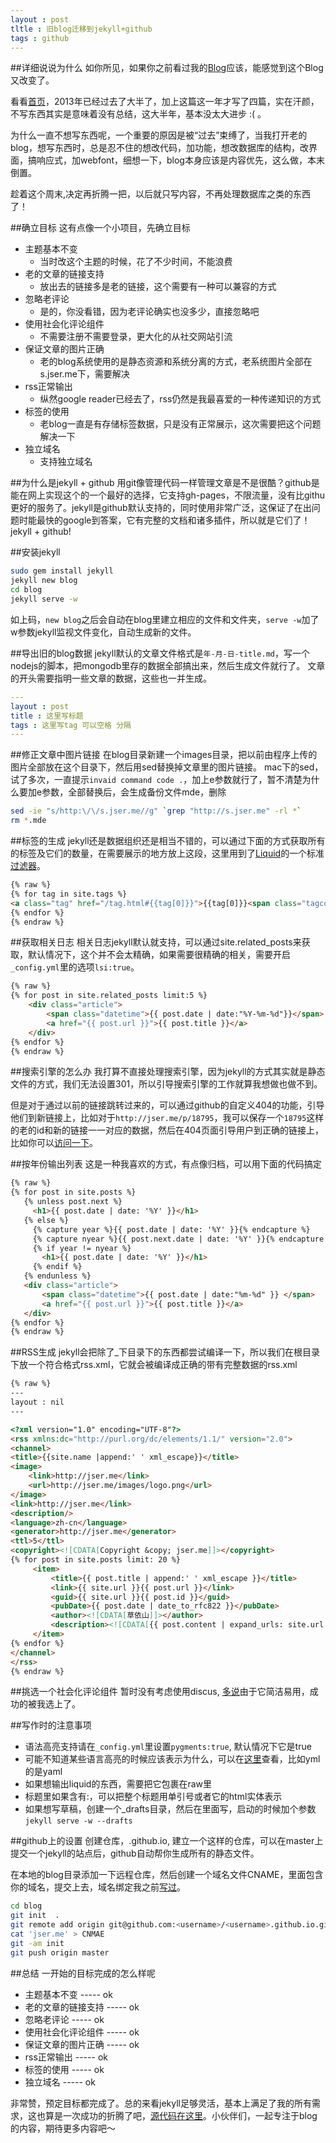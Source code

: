 ```yaml
---
layout : post
tltle : 旧blog迁移到jekyll+github
tags : github 
---
```



##详细说说为什么
如你所见，如果你之前看过我的[Blog](http://jser.me/2012/08/03/%E4%B8%80%E4%B8%AA%E5%85%A8%E6%96%B0%E7%9A%84Blog.html)应该，能感觉到这个Blog又改变了。

看看[首页](http://jser.me)，2013年已经过去了大半了，加上这篇这一年才写了四篇，实在汗颜，不写东西其实是意味着没有总结，这大半年，基本没太大进步 :( 。

为什么一直不想写东西呢，一个重要的原因是被“过去”束缚了，当我打开老的blog，想写东西时，总是忍不住的想改代码，加功能，想改数据库的结构，改界面，搞响应式，加webfont，细想一下，blog本身应该是内容优先，这么做，本末倒置。

趁着这个周末,决定再折腾一把，以后就只写内容，不再处理数据库之类的东西了！

##确立目标
这有点像一个小项目，先确立目标

* 主题基本不变 
    * 当时改这个主题的时候，花了不少时间，不能浪费
* 老的文章的链接支持
    * 放出去的链接多是老的链接，这个需要有一种可以兼容的方式 
* 忽略老评论
    * 是的，你没看错，因为老评论确实也没多少，直接忽略吧
* 使用社会化评论组件 
    * 不需要注册不需要登录，更大化的从社交网站引流
* 保证文章的图片正确 
    * 老的blog系统使用的是静态资源和系统分离的方式，老系统图片全部在s.jser.me下，需要解决
* rss正常输出
    * 纵然google reader已经去了，rss仍然是我最喜爱的一种传递知识的方式
* 标签的使用
    * 老blog一直是有存储标签数据，只是没有正常展示，这次需要把这个问题解决一下
* 独立域名
    * 支持独立域名

##为什么是jekyll + github
用git像管理代码一样管理文章是不是很酷？github是能在网上实现这个的一个最好的选择，它支持gh-pages，不限流量，没有比githu更好的服务了。jekyll是github默认支持的，同时使用非常广泛，这保证了在出问题时能最快的google到答案，它有完整的文档和诸多插件，所以就是它们了！jekyll + github!

##安装jekyll

```bash
sudo gem install jekyll
jekyll new blog
cd blog
jekyll serve -w
```
如上码，`new blog`之后会自动在blog里建立相应的文件和文件夹，`serve -w`加了w参数jekyll监视文件变化，自动生成新的文件。

##导出旧的blog数据
jekyll默认的文章文件格式是`年-月-日-title.md`，写一个nodejs的脚本，把mongodb里存的数据全部搞出来，然后生成文件就行了。
文章的开头需要指明一些文章的数据，这些也一并生成。

```yaml
---
layout : post
title : 这里写标题
tags : 这里写tag 可以空格 分隔
---

```

##修正文章中图片链接
在blog目录新建一个images目录，把以前由程序上传的图片全部放在这个目录下，然后用sed替换掉文章里的图片链接。
mac下的sed，试了多次，一直提示`invaid command code .`，加上e参数就行了，暂不清楚为什么要加e参数，全部替换后，会生成备份文件mde，删除

```bash
sed -ie "s/http:\/\/s.jser.me//g" `grep "http://s.jser.me" -rl *`
rm *.mde
```

##标签的生成
jekyll还是数据组织还是相当不错的，可以通过下面的方式获取所有的标签及它们的数量，在需要展示的地方放上这段，这里用到了[Liquid](https://github.com/Shopify/liquid)的一个标准[过滤器](https://github.com/shopify/liquid/wiki/liquid-for-designers#standard-filters)。

```html
{% raw %}
{% for tag in site.tags %}
<a class="tag" href="/tag.html#{{tag[0]}}">{{tag[0]}}<span class="tagcount">{{tag[1] | size}}</span></a>
{% endfor %}
{% endraw %}
```

##获取相关日志
相关日志jekyll默认就支持，可以通过site.related_posts来获取，默认情况下，这个并不会太精确，如果需要很精确的相关，需要开启`_config.yml`里的选项`lsi:true`。

```html
{% raw %}
{% for post in site.related_posts limit:5 %}
    <div class="article">
        <span class="datetime">{{ post.date | date:"%Y-%m-%d"}}</span>
        <a href="{{ post.url }}">{{ post.title }}</a>
    </div>
{% endfor %}
{% endraw %}
```

##搜索引擎的怎么办
我打算不直接处理搜索引擎，因为jekyll的方式其实就是静态文件的方式，我们无法设置301，所以引导搜索引擎的工作就算我想做也做不到。

但是对于通过以前的链接跳转过来的，可以通过github的自定义404的功能，引导他们到新链接上，比如对于`http://jser.me/p/18795`，我可以保存一个`18795`这样的老的id和新的链接一一对应的数据，然后在404页面引导用户到正确的链接上，比如你可以[访问一下](http://jser.me/p/26d61)。

##按年份输出列表
这是一种我喜欢的方式，有点像归档，可以用下面的代码搞定

```html
{% raw %}
{% for post in site.posts %}
   {% unless post.next %}
     <h1>{{ post.date | date: '%Y' }}</h1>
   {% else %}
     {% capture year %}{{ post.date | date: '%Y' }}{% endcapture %}
     {% capture nyear %}{{ post.next.date | date: '%Y' }}{% endcapture %}
     {% if year != nyear %}
       <h1>{{ post.date | date: '%Y' }}</h1>
     {% endif %}
   {% endunless %}
   <div class="article">
       <span class="datetime">{{ post.date | date:"%m-%d" }} </span>
       <a href="{{ post.url }}">{{ post.title }}</a>
   </div>
{% endfor %}
{% endraw %}
```

##RSS生成
jekyll会把除了_下目录下的东西都尝试编译一下，所以我们在根目录下放一个符合格式rss.xml，它就会被编译成正确的带有完整数据的rss.xml

```html
{% raw %}
---
layout : nil
---

<?xml version="1.0" encoding="UTF-8"?>
<rss xmlns:dc="http://purl.org/dc/elements/1.1/" version="2.0">
<channel>
<title>{{site.name |append:' ' xml_escape}}</title>
<image>
    <link>http://jser.me</link>
    <url>http://jser.me/images/logo.png</url>
</image>
<link>http://jser.me</link>
<description/>
<language>zh-cn</language>
<generator>http://jser.me</generator>
<ttl>5</ttl>
<copyright><![CDATA[Copyright &copy; jser.me]]></copyright>
{% for post in site.posts limit: 20 %}
     <item>
         <title>{{ post.title | append:' ' xml_escape }}</title>
         <link>{{ site.url }}{{ post.url }}</link>
         <guid>{{ site.url }}{{ post.id }}</guid>
         <pubDate>{{ post.date | date_to_rfc822 }}</pubDate>
         <author><![CDATA[草依山]]></author>
         <description><![CDATA[{{ post.content | expand_urls: site.url }}]]></description>
     </item>
{% endfor %}
</channel>
</rss>
{% endraw %}
```

##挑选一个社会化评论组件
暂时没有考虑使用discus, [多说](http://duoshuo.com)由于它简洁易用，成功的被我选上了。

##写作时的注意事项
* 语法高亮支持请在`_config.yml`里设置`pygments:true`, 默认情况下它是true
* 可能不知道某些语言高亮的时候应该表示为什么，可以在[这里](http://pygments.org/demo/)查看，比如yml的是yaml
* 如果想输出liquid的东西，需要把它包裹在raw里
* 标题里如果含有:，可以把整个标题用单引号或者它的html实体表示
* 如果想写草稿，创建一个_drafts目录，然后在里面写，启动的时候加个参数`jekyll serve -w --drafts`


##github上的设置
创建仓库，<username>.github.io, 建立一个这样的仓库，可以在master上提交一个jekyll的站点后，github自动帮你生成所有的静态文件。

在本地的blog目录添加一下远程仓库，然后创建一个域名文件CNAME，里面包含你的域名，提交上去，域名绑定我之前[写过](http://jser.me/2012/11/17/%E8%87%AA%E5%AE%9A%E4%B9%89github-pages%E7%9A%84%E5%9F%9F%E5%90%8D.html)。

```bash
cd blog
git init  .
git remote add origin git@github.com:<username>/<username>.github.io.git
cat 'jser.me' > CNMAE
git -am init
git push origin master
```

##总结
一开始的目标完成的怎么样呢

* 主题基本不变             ----- ok
* 老的文章的链接支持       ----- ok
* 忽略老评论               ----- ok
* 使用社会化评论组件       ----- ok
* 保证文章的图片正确       ----- ok 
* rss正常输出              ----- ok
* 标签的使用               ----- ok
* 独立域名                 ----- ok

非常赞，预定目标都完成了。总的来看jekyll足够灵活，基本上满足了我的所有需求，这也算是一次成功的折腾了吧，[源代码在这里](https://github.com/jserme/jserme.github.io)。小伙伴们，一起专注于blog的内容，期待更多内容吧～
